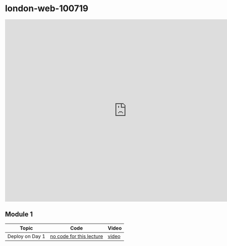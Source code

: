 # london-web-100719

<iframe src="https://calendar.google.com/calendar/b/1/embed?height=600&amp;wkst=1&amp;bgcolor=%23ffffff&amp;ctz=Europe%2FLondon&amp;src=ZmxhdGlyb25zY2hvb2wuY29tX2N1bnJyODAzcGFnYXRuZTlraXBnb25sbnNzQGdyb3VwLmNhbGVuZGFyLmdvb2dsZS5jb20&amp;color=%23A64232&amp;mode=WEEK" style="border-width:0" width="800" height="600" frameborder="0" scrolling="no"></iframe>

## Module 1
| Topic            | Code                | Video                |
| -----            | ----                | -----                |
| Deploy on Day 1 |  [no code for this lecture]()    | [video](https://youtu.be/CIXCE-4Ha8c) |

